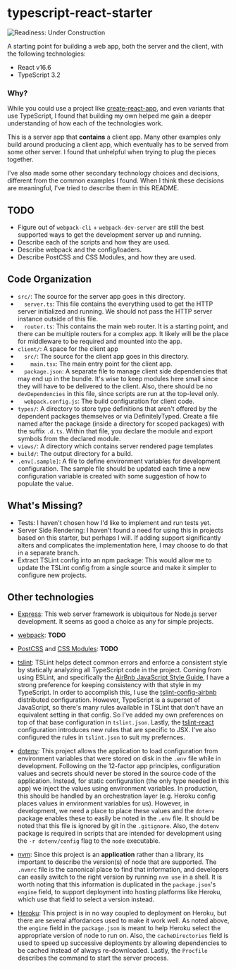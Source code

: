 # typescript-react-starter

![Readiness: Under Construction](https://img.shields.io/badge/readiness-under%20construction-orange.svg)

A starting point for building a web app, both the server and the client, with the following technologies:

*  React v16.6
*  TypeScript 3.2

### Why?

While you could use a project like [create-react-app](https://github.com/facebook/create-react-app), and even
variants that use TypeScript, I found that building my own helped me gain a deeper understanding of how each of the
technologies work.

This is a server app that __contains__ a client app. Many other examples only build around producing a client app, which eventually has to be served from some other server. I found that unhelpful when trying to plug the pieces together.

I've also made some other secondary technology choices and decisions, different from the common examples I found. When
I think these decisions are meaningful, I've tried to describe them in this README.

## TODO

*  Figure out of `webpack-cli` + `webpack-dev-server` are still the best supported ways to get the development server up
   and running.
*  Describe each of the scripts and how they are used.
*  Describe webpack and the config/loaders.
*  Describe PostCSS and CSS Modules, and how they are used.

## Code Organization

-  `src/`: The source for the server app goes in this directory.
-  `  server.ts`: This file contains the everything used to get the HTTP server initialized and running. We should not
   pass the HTTP server instance outside of this file.
-  `  router.ts`: This contains the main web router. It is a starting point, and there can be multiple routers for
   a complex app. It likely will be the place for middleware to be required and mounted into the app.
-  `client/`: A space for the client app
-  `  src/`: The source for the client app goes in this directory.
-  `    main.tsx`: The main entry point for the client app.
-  `  package.json`: A separate file to manage client side dependencies that may end up in the bundle. It's wise to keep
   modules here small since they will have to be delivered to the client. Also, there should be no `devDependencies` in
   this file, since scripts are run at the top-level only.
-  `  webpack.config.js`: The build configuration for client code.
-  `types/`: A directory to store type definitions that aren't offered by the dependent packages themselves or via
   DefinitelyTyped. Create a file named after the package (inside a directory for scoped packages) with the suffix
   `.d.ts`. Within that file, you declare the module and export symbols from the declared module.
-  `views/`: A directory which contains server rendered page templates
-  `build/`: The output directory for a build.
-  `.env[.sample]`: A file to define environment variables for development configuration. The sample file should be
   updated each time a new configuration variable is created with some suggestion of how to populate the value.

## What's Missing?

*  Tests: I haven't chosen how I'd like to implement and run tests yet.
*  Server Side Rendering: I haven't found a need for using this in projects based on this starter, but perhaps I will.
   If adding support significantly alters and complicates the implementation here, I may choose to do that in a separate
   branch.
*  Extract TSLint config into an npm package: This would allow me to update the TSLint config from a single source and
   make it simpler to configure new projects.

## Other technologies

*  [Express](https://expressjs.com): This web server framework is ubiquitous for Node.js server development. It seems as
   good a choice as any for simple projects.

*  [webpack](): **TODO**

*  [PostCSS]() and [CSS Modules](): **TODO**

*  [tslint](https://palantir.github.io/tslint/): TSLint helps detect common errors and enforce a consistent style by
   statically analyzing all TypeScript code in the project. Coming from using ESLint, and specifically the
   [AirBnb JavaScript Style Guide](https://github.com/airbnb/javascript), I have a strong preference for keeping
   consistency with that style in my TypeScript. In order to accomplish this, I use the
   [tslint-config-airbnb](https://github.com/progre/tslint-config-airbnb) distributed configuration. However,
   TypeScript is a superset of JavaScript, so there's many rules available in TSLint that don't have an equivalent
   setting in that config. So I've added my own preferences on top of that base configuration in `tslint.json`. Lastly,
   the [tslint-react](https://github.com/palantir/tslint-react) configuration introduces new rules that are specific to
   JSX. I've also configured the rules in `tslint.json` to suit my prefernces.

*  [dotenv](https://github.com/motdotla/dotenv): This project allows the application to load configuration from
   environment variables that were stored on disk in the `.env` file while in development. Following on the 12-factor
   app principles, configuration values and secrets should never be stored in the source code of the application.
   Instead, for static configuration (the only type needed in this app) we inject the values using environment
   variables. In production, this should be handled by an orchestration layer (e.g. Heroku config places values in
   environment variables for us). However, in development, we need a place to place these values and the `dotenv`
   package enables these to easily be noted in the `.env` file. It should be noted that this file is ignored by git in
   the `.gitignore`. Also, the `dotenv` package is required in scripts that are intended for development using the
   `-r dotenv/config` flag to the `node` executable.

*  [nvm](https://github.com/creationix/nvm): Since this project is an **application** rather than a library, its
   important to describe the version(s) of node that are supported. The `.nvmrc` file is the canonical place to find
   that information, and developers can easily switch to the right version by running `nvm use` in a shell. It is worth
   noting that this information is duplicated in the `package.json`'s `engine` field, to support deployment into hosting
   platforms like Heroku, which use that field to select a version instead.

*  [Heroku](https://www.heroku.com/): This project is in no way coupled to deployment on Heroku, but there are several
   affordances used to make it work well. As noted above, the `engine` field in the `package.json` is meant to help
   Heroku select the appropriate version of node to run on. Also, the `cacheDirectories` field is used to speed up
   successive deployments by allowing dependencies to be cached instead of always re-downloaded. Lastly, the `Procfile`
   describes the command to start the server process.
